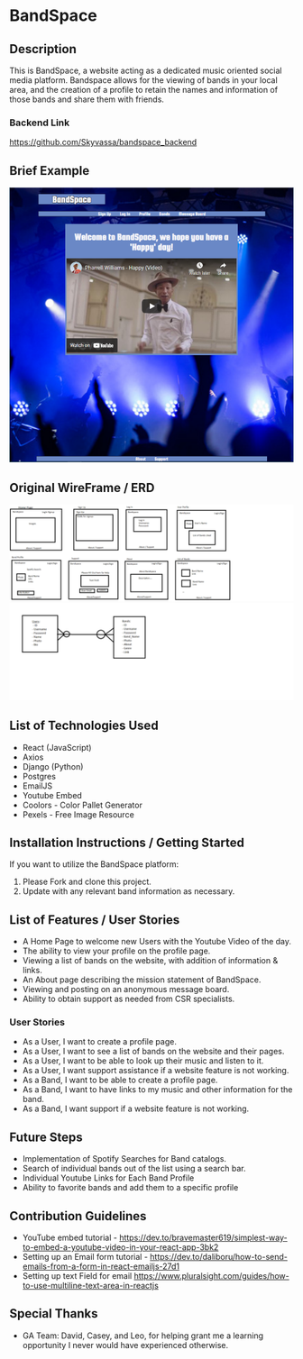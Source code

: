 # BandSpace
## Description
This is BandSpace, a website acting as a dedicated music oriented social media platform. Bandspace allows for the viewing of bands in your local area, and the creation of a profile to retain the names and information of those bands and share them with friends.
### Backend Link
https://github.com/Skyvassa/bandspace_backend
## Brief Example
![Screenshot of Home Page](src\images\screenshot.PNG?raw=true)
## Original WireFrame / ERD
![WireFrame](src\images\WireFrame.png?raw=true)
![ERD Image](src\images\ERD.png?raw=true)
## List of Technologies Used
* React (JavaScript)
* Axios
* Django (Python)
* Postgres
* EmailJS
* Youtube Embed
* Coolors - Color Pallet Generator
* Pexels - Free Image Resource
## Installation Instructions / Getting Started
If you want to utilize the BandSpace platform:
1. Please Fork and clone this project.
2. Update with any relevant band information as necessary.
## List of Features / User Stories
* A Home Page to welcome new Users with the Youtube Video of the day.
* The ability to view your profile on the profile page.
* Viewing a list of bands on the website, with addition of information & links.
* An About page describing the mission statement of BandSpace.
* Viewing and posting on an anonymous message board.
* Ability to obtain support as needed from CSR specialists.
### User Stories
* As a User, I want to create a profile page.
* As a User, I want to see a list of bands on the website and their pages.
* As a User, I want to be able to look up their music and listen to it.
* As a User, I want support assistance if a website feature is not working.
* As a Band, I want to be able to create a profile page.
* As a Band, I want to have links to my music and other information for the band.
* As a Band, I want support if a website feature is not working. 
## Future Steps
* Implementation of Spotify Searches for Band catalogs.
* Search of individual bands out of the list using a search bar.
* Individual Youtube Links for Each Band Profile
* Ability to favorite bands and add them to a specific profile
## Contribution Guidelines
* YouTube embed tutorial - https://dev.to/bravemaster619/simplest-way-to-embed-a-youtube-video-in-your-react-app-3bk2
* Setting up an Email form tutorial - https://dev.to/daliboru/how-to-send-emails-from-a-form-in-react-emailjs-27d1
* Setting up text Field for email https://www.pluralsight.com/guides/how-to-use-multiline-text-area-in-reactjs 
## Special Thanks
* GA Team: David, Casey, and Leo, for helping grant me a learning opportunity I never would have experienced otherwise. 